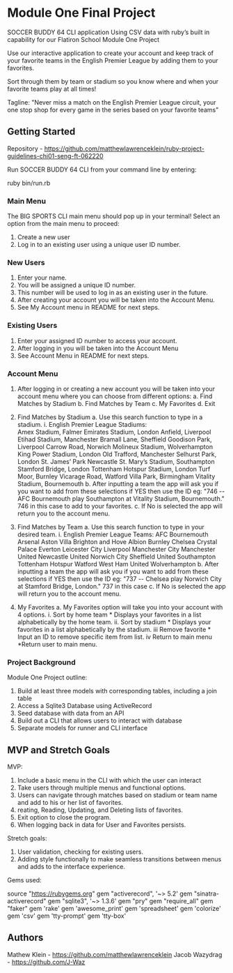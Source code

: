# Module One Final Project 

SOCCER BUDDY 64 CLI application
Using  CSV data with ruby’s built in capability for our Flatiron School Module One Project

Use our interactive application to create your account and keep track of your favorite teams in the English Premier League by adding them to your favorites. 

Sort through them by team or stadium so you know where and when your favorite teams play at all times!

Tagline: "Never miss a match on the English Premier League circuit, your one stop shop for every game in the series based on your favorite teams"


## Getting Started

Repository - https://github.com/matthewlawrenceklein/ruby-project-guidelines-chi01-seng-ft-062220

Run SOCCER BUDDY 64 CLI from your command line by entering:

ruby bin/run.rb

### Main Menu

The BIG SPORTS CLI main menu should pop up in your terminal!
Select an option from the main menu to proceed:

1. Create a new user 
2. Log in to an existing user using a unique user ID number.

### New Users

1. Enter your name.
2. You will be assigned a unique ID number.
3. This number will be used to log in as an existing user in the future.
4. After creating your account you will be taken into the Account  Menu.
5. See My Account menu in README for next steps.

### Existing Users

1. Enter your assigned ID number to access your account.
2. After logging in you will be taken into the Account Menu
3. See Account Menu in README for next steps.


### Account Menu

1. After logging in or creating a new account you will be taken into your account menu where you can choose from different options:
    a. Find Matches by Stadium
    b. Find Matches by Team
    c. My Favorites
    d. Exit
2. Find Matches by Stadium
    a. Use this search function to type in a stadium. 
        i. English Premier League Stadiums: 	
Amex Stadium, Falmer			          Emirates Stadium, London
Anfield, Liverpool				          Etihad Stadium, Manchester
Bramall Lane, Sheffield		          Goodison Park, Liverpool
Carrow Road, Norwich			          Molineux Stadium, Wolverhampton			
King Power Stadium, London			    Old Trafford, Manchester
Selhurst Park, London			          St. James’ Park Newcastle
St. Mary’s Stadium, Southampton	    Stamford Bridge, London
Tottenham Hotspur Stadium, London		Turf Moor, Burnley
Vicarage Road, Watford			        Villa Park, Birmingham
Vitality Stadium, Bournemouth
    b. After inputting a team the app will ask you if you want to add from these selections if YES then use the ID eg: 	"746 -- AFC Bournemouth play Southampton at Vitality Stadium, Bournemouth." 746 in this case to add to your favorites. 
    c. If No is selected the app will return you to the account menu.





3. Find Matches by Team
    a. Use this search function to type in your desired team.
        i. English Premier League Teams:
AFC Bournemouth				  Arsenal
Aston Villa					    Brighton and Hove Albion
Burnley					        Chelsea
Crystal Palace					Everton
Leicester City					Liverpool
Manchester City				  Manchester United
Newcastle United				Norwich City
Sheffield United				Southampton
Tottenham Hotspur				Watford
West Ham United				  Wolverhampton
    b.  After inputting a team the app will ask you if you want to add from these selections if YES then use the ID eg: 
    "737 -- Chelsea play Norwich City at Stamford Bridge, London." 737 in this case
    c. If No is selected the app will return you to the account menu.

4. My Favorites
    a. My Favorites option will take you into your account with 4 options.
        i.  Sort by home team
            * Displays your favorites in a list alphabetically by the home team.
        ii. Sort by stadium
            * Displays your favorites in a list alphabetically by the stadium.
        iii Remove favorite 
            * Input an ID to remove specific item from list.
        iv  Return to main menu
            *Return user to main menu.


### Project Background

Module One Project outline:

1. Build at least three models with corresponding tables, including a join table
2. Access a Sqlite3 Database using ActiveRecord
3. Seed database with data from an API
4. Build out a CLI that allows users to interact with database
5. Separate models for runner and CLI interface


## MVP and Stretch Goals

MVP:

1. Include a basic menu in the CLI with which the user can interact
2. Take users through multiple menus and functional options.
3. Users can navigate through matches based on stadium or team name and add to his or her list of favorites.
4. reating, Reading, Updating, and Deleting lists of favorites.
5. Exit option to close the program.
6. When logging back in data for User and Favorites persists. 

Stretch goals:

1. User validation, checking for existing users.
2. Adding style functionally to make seamless transitions between menus and adds to the interface experience. 

Gems used:

source "https://rubygems.org"
gem "activerecord", '~> 5.2'
gem "sinatra-activerecord"
gem "sqlite3", '~> 1.3.6'
gem "pry"
gem "require_all"
gem "faker"
gem 'rake'
gem 'awesome_print'
gem 'spreadsheet'
gem 'colorize'
gem 'csv'
gem 'tty-prompt'
gem 'tty-box'


## Authors

Mathew Klein - https://github.com/matthewlawrenceklein
Jacob Wazydrag - https://github.com/J-Waz